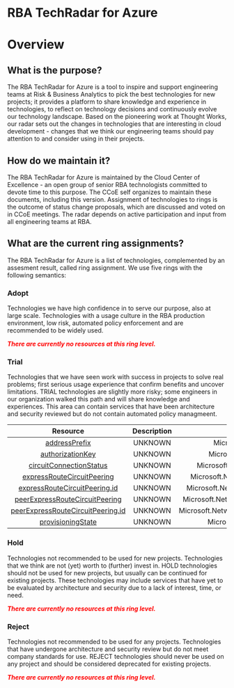 
RBA TechRadar for Azure
=======================

# Overview

## What is the purpose?


The RBA TechRadar for Azure is a tool to inspire and support engineering teams at Risk & Business Analytics to pick the best technologies for new projects; it provides a platform to share knowledge and experience in technologies, to reflect on technology decisions and continuously evolve our technology landscape.  Based on the pioneering work at Thought Works, our radar sets out the changes in technologies that are interesting in cloud development - changes that we think our engineering teams should pay attention to and consider using in their projects.
## How do we maintain it?


The RBA TechRadar for Azure is maintained by the Cloud Center of Excellence - an open group of senior RBA technologists committed to devote time to this purpose.  The CCoE self organizes to maintain these documents, including this version.  Assignment of technologies to rings is the outcome of status change proposals, which are discussed and voted on in CCoE meetings.  The radar depends on active participation and input from all engineering teams at RBA.
## What are the current ring assignments?


The RBA TechRadar for Azure is a list of technologies, complemented by an assesment result, called ring assignment.  We use five rings with the following semantics:
### Adopt


Technologies we have high confidence in to serve our purpose, also at large scale.  Technologies with a usage culture in the RBA production environment, low risk, automated policy enforcement and are recommended to be widely used.  
  
***<font color="red"> There are currently no resources at this ring level. </font>***
### Trial


Technologies that we have seen work with success in projects to solve real problems;  first serious usage experience that confirm benefits and uncover limitations.  TRIAL technologies are slightly more risky; some engineers in our organization walked this path and will share knowledge and experiences.  This area can contain services that have been architecture and security reviewed but do not contain automated policy managmeent.  

|Resource|Description|Path|Status|
| :---: | :---: | :---: | :---: |
|[addressPrefix](https://github.com/openrba/python-azure-techradar/tree/master/Microsoft.Network/expressRouteCircuits/peerings/connections/addressPrefix)|UNKNOWN|Microsoft.Network/expressRouteCircuits/peerings/connections/addressPrefix|TRIAL|
|[authorizationKey](https://github.com/openrba/python-azure-techradar/tree/master/Microsoft.Network/expressRouteCircuits/peerings/connections/authorizationKey)|UNKNOWN|Microsoft.Network/expressRouteCircuits/peerings/connections/authorizationKey|TRIAL|
|[circuitConnectionStatus](https://github.com/openrba/python-azure-techradar/tree/master/Microsoft.Network/expressRouteCircuits/peerings/connections/circuitConnectionStatus)|UNKNOWN|Microsoft.Network/expressRouteCircuits/peerings/connections/circuitConnectionStatus|TRIAL|
|[expressRouteCircuitPeering](https://github.com/openrba/python-azure-techradar/tree/master/Microsoft.Network/expressRouteCircuits/peerings/connections/expressRouteCircuitPeering)|UNKNOWN|Microsoft.Network/expressRouteCircuits/peerings/connections/expressRouteCircuitPeering|TRIAL|
|[expressRouteCircuitPeering.id](https://github.com/openrba/python-azure-techradar/tree/master/Microsoft.Network/expressRouteCircuits/peerings/connections/expressRouteCircuitPeering.id)|UNKNOWN|Microsoft.Network/expressRouteCircuits/peerings/connections/expressRouteCircuitPeering.id|TRIAL|
|[peerExpressRouteCircuitPeering](https://github.com/openrba/python-azure-techradar/tree/master/Microsoft.Network/expressRouteCircuits/peerings/connections/peerExpressRouteCircuitPeering)|UNKNOWN|Microsoft.Network/expressRouteCircuits/peerings/connections/peerExpressRouteCircuitPeering|TRIAL|
|[peerExpressRouteCircuitPeering.id](https://github.com/openrba/python-azure-techradar/tree/master/Microsoft.Network/expressRouteCircuits/peerings/connections/peerExpressRouteCircuitPeering.id)|UNKNOWN|Microsoft.Network/expressRouteCircuits/peerings/connections/peerExpressRouteCircuitPeering.id|TRIAL|
|[provisioningState](https://github.com/openrba/python-azure-techradar/tree/master/Microsoft.Network/expressRouteCircuits/peerings/connections/provisioningState)|UNKNOWN|Microsoft.Network/expressRouteCircuits/peerings/connections/provisioningState|TRIAL|

### Hold


Technologies not recommended to be used for new projects. Technologies that we think are not (yet) worth to (further) invest in.  HOLD technologies should not be used for new projects, but usually can be continued for existing projects.  These technologies may include services that have yet to be evaluated by architecture and security due to a lack of interest, time, or need.  
  
***<font color="red"> There are currently no resources at this ring level. </font>***
### Reject


Technologies not recommended to be used for any projects. Technologies that have undergone architecture and security review but do not meet company standards for use.  REJECT technologies should never be used on any project and should be considered deprecated for existing projects.  
  
***<font color="red"> There are currently no resources at this ring level. </font>***
